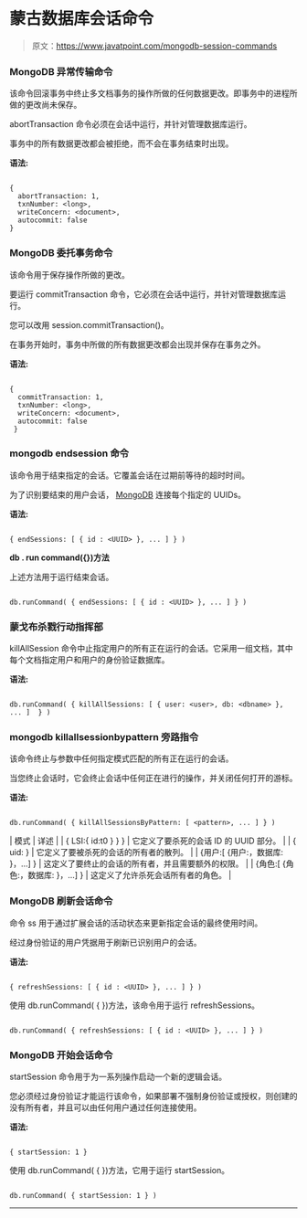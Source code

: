 # 蒙古数据库会话命令

> 原文：<https://www.javatpoint.com/mongodb-session-commands>

### MongoDB 异常传输命令

该命令回滚事务中终止多文档事务的操作所做的任何数据更改。即事务中的进程所做的更改尚未保存。

abortTransaction 命令必须在会话中运行，并针对管理数据库运行。

事务中的所有数据更改都会被拒绝，而不会在事务结束时出现。

**语法:**

```

{
  abortTransaction: 1,
  txnNumber: <long>,
  writeConcern: <document>,
  autocommit: false
}

```

### MongoDB 委托事务命令

该命令用于保存操作所做的更改。

要运行 commitTransaction 命令，它必须在会话中运行，并针对管理数据库运行。

您可以改用 session.commitTransaction()。

在事务开始时，事务中所做的所有数据更改都会出现并保存在事务之外。

**语法:**

```

{
  commitTransaction: 1,
  txnNumber: <long>,
  writeConcern: <document>,
  autocommit: false
 }

```

### mongodb endsession 命令

该命令用于结束指定的会话。它覆盖会话在过期前等待的超时时间。

为了识别要结束的用户会话， [MongoDB](https://www.javatpoint.com/mongodb-tutorial) 连接每个指定的 UUIDs。

**语法:**

```

{ endSessions: [ { id : <UUID> }, ... ] } )

```

**db . run command({<command>})方法**

上述方法用于运行结束会话。

```

db.runCommand( { endSessions: [ { id : <UUID> }, ... ] } )

```

### 蒙戈布杀戮行动指挥部

killAllSession 命令中止指定用户的所有正在运行的会话。它采用一组文档，其中每个文档指定用户和用户的身份验证数据库。

**语法:**

```

db.runCommand( { killAllSessions: [ { user: <user>, db: <dbname> }, ... ]  } )

```

### mongodb killallsessionbypattern 旁路指令

该命令终止与参数中任何指定模式匹配的所有正在运行的会话。

当您终止会话时，它会终止会话中任何正在进行的操作，并关闭任何打开的游标。

**语法:**

```

db.runCommand( { killAllSessionsByPattern: [ <pattern>, ... ] } )

```

| 模式 | 详述 |
| { LSI:{ id:t0 } } } | 它定义了要杀死的会话 ID 的 UUID 部分。 |
| { uid: <bindata>}</bindata> | 它定义了要被杀死的会话的所有者的散列。 |
| {用户:[ {用户:<user>，数据库: <dbname>}，...] }</dbname></user> | 这定义了要终止的会话的所有者，并且需要额外的权限。 |
| {角色:[ {角色:<role>，数据库: <dbname>}，...] }</dbname></role> | 这定义了允许杀死会话所有者的角色。 |

### MongoDB 刷新会话命令

命令 ss 用于通过扩展会话的活动状态来更新指定会话的最终使用时间。

经过身份验证的用户凭据用于刷新已识别用户的会话。

**语法:**

```

{ refreshSessions: [ { id : <UUID> }, ... ] } )

```

使用 db.runCommand( { <command></command>})方法，该命令用于运行 refreshSessions。

```

db.runCommand( { refreshSessions: [ { id : <UUID> }, ... ] } )

```

### MongoDB 开始会话命令

startSession 命令用于为一系列操作启动一个新的逻辑会话。

您必须经过身份验证才能运行该命令，如果部署不强制身份验证或授权，则创建的没有所有者，并且可以由任何用户通过任何连接使用。

**语法:**

```

{ startSession: 1 }

```

使用 db.runCommand( { <command></command>})方法，它用于运行 startSession。

```

db.runCommand( { startSession: 1 } )

```

* * *